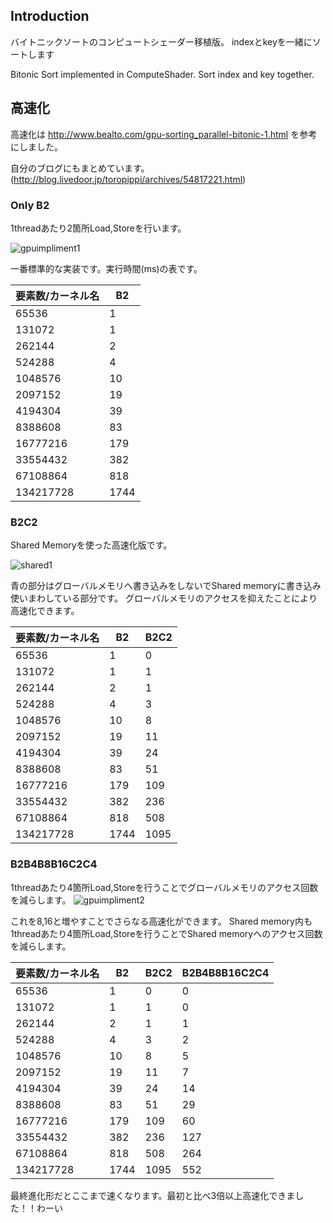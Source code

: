 ## Introduction

バイトニックソートのコンピュートシェーダー移植版。
indexとkeyを一緒にソートします


Bitonic Sort implemented in ComputeShader.
Sort index and key together.



## 高速化

高速化は
http://www.bealto.com/gpu-sorting_parallel-bitonic-1.html
を参考にしました。

自分のブログにもまとめています。(http://blog.livedoor.jp/toropippi/archives/54817221.html)


### Only B2

1threadあたり2箇所Load,Storeを行います。

![gpuimpliment1](https://user-images.githubusercontent.com/44022497/87314023-a8a16000-c55d-11ea-9353-6dd51890e7d6.png)

一番標準的な実装です。実行時間(ms)の表です。

|要素数/カーネル名|B2|
|---|---|
|65536|1|
|131072|1|
|262144|2|
|524288|4|
|1048576|10|
|2097152|19|
|4194304|39|
|8388608|83|
|16777216|179|
|33554432|382|
|67108864|818|
|134217728|1744|



### B2C2

Shared Memoryを使った高速化版です。

![shared1](https://user-images.githubusercontent.com/44022497/87314088-b8b93f80-c55d-11ea-8e55-df8c4850bfc5.png)

青の部分はグローバルメモリへ書き込みをしないでShared memoryに書き込み使いまわしている部分です。
グローバルメモリのアクセスを抑えたことにより高速化できます。

|要素数/カーネル名|B2|B2C2|
|---|---|---|
|65536|1|0|
|131072|1|1|
|262144|2|1|
|524288|4|3|
|1048576|10|8|
|2097152|19|11|
|4194304|39|24|
|8388608|83|51|
|16777216|179|109|
|33554432|382|236|
|67108864|818|508|
|134217728|1744|1095|



### B2B4B8B16C2C4

1threadあたり4箇所Load,Storeを行うことでグローバルメモリのアクセス回数を減らします。
![gpuimpliment2](https://user-images.githubusercontent.com/44022497/87314155-c66ec500-c55d-11ea-9bd9-a8227274e079.png)

これを8,16と増やすことでさらなる高速化ができます。
Shared memory内も1threadあたり4箇所Load,Storeを行うことでShared memoryへのアクセス回数を減らします。

|要素数/カーネル名|B2|B2C2|B2B4B8B16C2C4|
|---|---|---|---|
|65536|1|0|0|
|131072|1|1|0|
|262144|2|1|1|
|524288|4|3|2|
|1048576|10|8|5|
|2097152|19|11|7|
|4194304|39|24|14|
|8388608|83|51|29|
|16777216|179|109|60|
|33554432|382|236|127|
|67108864|818|508|264|
|134217728|1744|1095|552|


最終進化形だとここまで速くなります。最初と比べ3倍以上高速化できました！！わーい